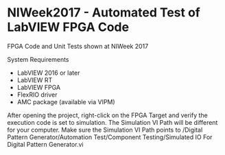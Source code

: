 # NIWeek2017 - Automated Test of LabVIEW FPGA Code
FPGA Code and Unit Tests shown at NIWeek 2017

System Requirements
- LabVIEW 2016 or later
- LabVIEW RT
- LabVIEW FPGA
- FlexRIO driver
- AMC package (available via VIPM)

After opening the project, right-click on the FPGA Target and verify the execution code is set to simulation. The Simulation VI Path will be different for your computer. Make sure the Simulation VI Path points to <NIWeek2017-Automated-Test-of-LabVIEW-FPGA-Code>/Digital Pattern Generator/Automation Test/Component Testing/Simulated IO For Digital Pattern Generator.vi
